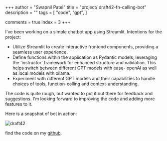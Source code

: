 +++
author = "Swapnil Patel"
title = "project/ draft42-fn-calling-bot"
description = ""
tags = [
"code",
"gpt",
]

comments = true
index = 3
+++

I've been working on a simple chatbot app using Streamlit. 
Intentions for the project:
- Utilize Streamlit to create interactive frontend components, providing a seamless user experience.
- Define functions within the application as Pydantic models, leveraging the 'instructor' framework for enhanced structure and validation. This helps switch between different GPT models with ease- openAI as well as local models with ollama.
- Experiment with different GPT models and their capabilities to handle choices of tools, function-calling and context-understanding.

The code is quite rough, but wanted to put it out there for feedback and suggestions. I'm looking forward to improving the code and adding more features to it.

Here is a snapshot of bot in action:

![draft42](https://autoscaler.sh/images/draft42.png)

find the code on my [github](https://github.com/swap357/draft42).